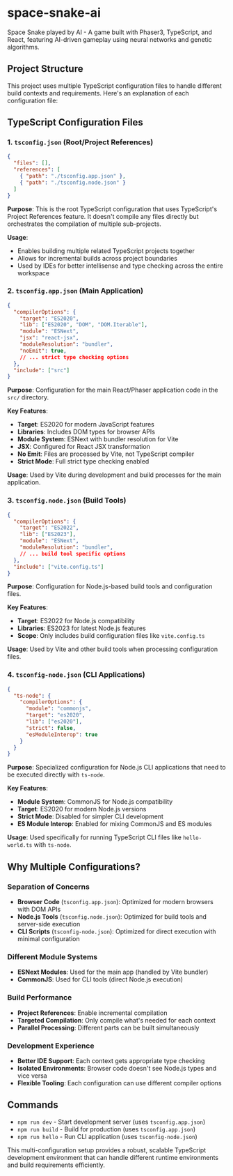 # space-snake-ai

Space Snake played by AI - A game built with Phaser3, TypeScript, and React, featuring AI-driven gameplay using neural networks and genetic algorithms.

## Project Structure

This project uses multiple TypeScript configuration files to handle different build contexts and requirements. Here's an explanation of each configuration file:

## TypeScript Configuration Files

### 1. `tsconfig.json` (Root/Project References)
```json
{
  "files": [],
  "references": [
    { "path": "./tsconfig.app.json" },
    { "path": "./tsconfig.node.json" }
  ]
}
```

**Purpose**: This is the root TypeScript configuration that uses TypeScript's Project References feature. It doesn't compile any files directly but orchestrates the compilation of multiple sub-projects.

**Usage**: 
- Enables building multiple related TypeScript projects together
- Allows for incremental builds across project boundaries
- Used by IDEs for better intellisense and type checking across the entire workspace

### 2. `tsconfig.app.json` (Main Application)
```json
{
  "compilerOptions": {
    "target": "ES2020",
    "lib": ["ES2020", "DOM", "DOM.Iterable"],
    "module": "ESNext",
    "jsx": "react-jsx",
    "moduleResolution": "bundler",
    "noEmit": true,
    // ... strict type checking options
  },
  "include": ["src"]
}
```

**Purpose**: Configuration for the main React/Phaser application code in the `src/` directory.

**Key Features**:
- **Target**: ES2020 for modern JavaScript features
- **Libraries**: Includes DOM types for browser APIs
- **Module System**: ESNext with bundler resolution for Vite
- **JSX**: Configured for React JSX transformation
- **No Emit**: Files are processed by Vite, not TypeScript compiler
- **Strict Mode**: Full strict type checking enabled

**Usage**: Used by Vite during development and build processes for the main application.

### 3. `tsconfig.node.json` (Build Tools)
```json
{
  "compilerOptions": {
    "target": "ES2022",
    "lib": ["ES2023"],
    "module": "ESNext",
    "moduleResolution": "bundler",
    // ... build tool specific options
  },
  "include": ["vite.config.ts"]
}
```

**Purpose**: Configuration for Node.js-based build tools and configuration files.

**Key Features**:
- **Target**: ES2022 for Node.js compatibility
- **Libraries**: ES2023 for latest Node.js features
- **Scope**: Only includes build configuration files like `vite.config.ts`

**Usage**: Used by Vite and other build tools when processing configuration files.

### 4. `tsconfig-node.json` (CLI Applications)
```json
{
  "ts-node": {
    "compilerOptions": {
      "module": "commonjs",
      "target": "es2020",
      "lib": ["es2020"],
      "strict": false,
      "esModuleInterop": true
    }
  }
}
```

**Purpose**: Specialized configuration for Node.js CLI applications that need to be executed directly with `ts-node`.

**Key Features**:
- **Module System**: CommonJS for Node.js compatibility
- **Target**: ES2020 for modern Node.js versions
- **Strict Mode**: Disabled for simpler CLI development
- **ES Module Interop**: Enabled for mixing CommonJS and ES modules

**Usage**: Used specifically for running TypeScript CLI files like `hello-world.ts` with `ts-node`.

## Why Multiple Configurations?

### Separation of Concerns
- **Browser Code** (`tsconfig.app.json`): Optimized for modern browsers with DOM APIs
- **Node.js Tools** (`tsconfig.node.json`): Optimized for build tools and server-side execution
- **CLI Scripts** (`tsconfig-node.json`): Optimized for direct execution with minimal configuration

### Different Module Systems
- **ESNext Modules**: Used for the main app (handled by Vite bundler)
- **CommonJS**: Used for CLI tools (direct Node.js execution)

### Build Performance
- **Project References**: Enable incremental compilation
- **Targeted Compilation**: Only compile what's needed for each context
- **Parallel Processing**: Different parts can be built simultaneously

### Development Experience
- **Better IDE Support**: Each context gets appropriate type checking
- **Isolated Environments**: Browser code doesn't see Node.js types and vice versa
- **Flexible Tooling**: Each configuration can use different compiler options

## Commands

- `npm run dev` - Start development server (uses `tsconfig.app.json`)
- `npm run build` - Build for production (uses `tsconfig.app.json`)
- `npm run hello` - Run CLI application (uses `tsconfig-node.json`)

This multi-configuration setup provides a robust, scalable TypeScript development environment that can handle different runtime environments and build requirements efficiently.